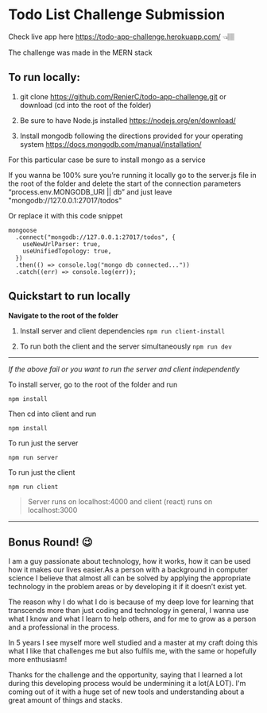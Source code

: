 # Todo List Challenge Submission

Check live app here https://todo-app-challenge.herokuapp.com/ 👈🏽

The challenge was made in the MERN stack

## To run locally:

1. git clone https://github.com/RenierC/todo-app-challenge.git or download (cd into the root of the folder)

2. Be sure to have Node.js installed https://nodejs.org/en/download/

3. Install mongodb following the directions provided for your operating system https://docs.mongodb.com/manual/installation/

For this particular case be sure to install mongo as a service

If you wanna be 100% sure you’re running it locally go to the server.js file in the root of the folder and delete the start of the connection parameters “process.env.MONGODB_URI || db” and just leave "mongodb://127.0.0.1:27017/todos"

Or replace it with this code snippet

```
mongoose
  .connect("mongodb://127.0.0.1:27017/todos", {
    useNewUrlParser: true,
    useUnifiedTopology: true,
  })
  .then(() => console.log("mongo db connected..."))
  .catch((err) => console.log(err));
```

## Quickstart to run locally

**Navigate to the root of the folder**

1. Install server and client dependencies
   `npm run client-install`

2. To run both the client and the server simultaneously
   `npm run dev`

---

_If the above fail or you want to run the server and client independently_

To install server, go to the root of the folder and run

`npm install`

Then cd into client and run

`npm install`

To run just the server

`npm run server`

To run just the client

`npm run client`

> Server runs on localhost:4000 and client (react) runs on localhost:3000

---

## Bonus Round! 😉

I am a guy passionate about technology, how it works, how it can be used how it makes our lives easier.As a person with a background in computer science I believe that almost all can be solved by applying the appropriate technology in the problem areas or by developing it if it doesn’t exist yet.

The reason why I do what I do is because of my deep love for learning that transcends more than just coding and technology in general, I wanna use what I know and what I learn to help others, and for me to grow as a person and a professional in the process.

In 5 years I see myself more well studied and a master at my craft doing this what I like that challenges me but also fulfils me, with the same or hopefully more enthusiasm!

Thanks for the challenge and the opportunity, saying that I learned a lot during this developing process would be undermining it a lot(A LOT). I'm coming out of it with a huge set of new tools and understanding about a great amount of things and stacks.
